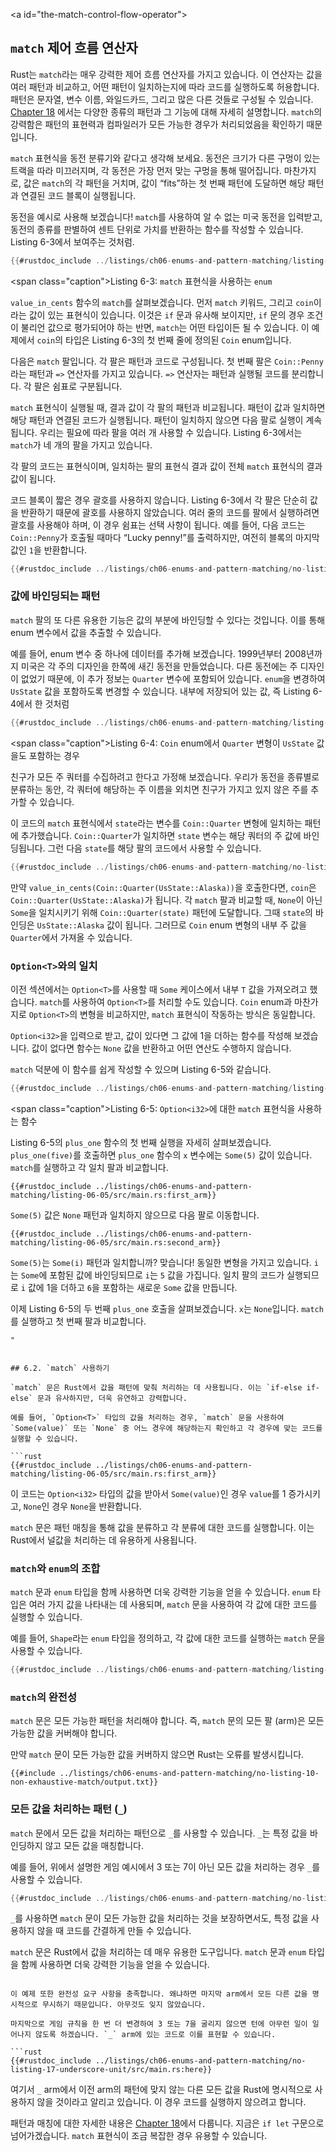 <!-- Old heading. Do not remove or links may break. -->
<a id=\"the-match-control-flow-operator\"></a>
## `match` 제어 흐름 연산자

Rust는 `match`라는 매우 강력한 제어 흐름 연산자를 가지고 있습니다. 이 연산자는 값을 여러 패턴과 비교하고, 어떤 패턴이 일치하는지에 따라 코드를 실행하도록 허용합니다. 패턴은 문자열, 변수 이름, 와일드카드, 그리고 많은 다른 것들로 구성될 수 있습니다. [Chapter
18][ch18-00-patterns]<!-- ignore --> 에서는 다양한 종류의 패턴과 그 기능에 대해 자세히 설명합니다. `match`의 강력함은 패턴의 표현력과 컴파일러가 모든 가능한 경우가 처리되었음을 확인하기 때문입니다.

`match` 표현식을 동전 분류기와 같다고 생각해 보세요. 동전은 크기가 다른 구멍이 있는 트랙을 따라 미끄러지며, 각 동전은 가장 먼저 맞는 구멍을 통해 떨어집니다. 마찬가지로, 값은 `match`의 각 패턴을 거치며, 값이 “fits”하는 첫 번째 패턴에 도달하면 해당 패턴과 연결된 코드 블록이 실행됩니다.

동전을 예시로 사용해 보겠습니다! `match`를 사용하여 알 수 없는 미국 동전을 입력받고, 동전의 종류를 판별하여 센트 단위로 가치를 반환하는 함수를 작성할 수 있습니다. Listing 6-3에서 보여주는 것처럼.

```rust
{{#rustdoc_include ../listings/ch06-enums-and-pattern-matching/listing-06-03/src/main.rs:here}}
```

<span class=\"caption\">Listing 6-3: `match` 표현식을 사용하는 `enum`</span>

`value_in_cents` 함수의 `match`를 살펴보겠습니다. 먼저 `match` 키워드, 그리고 `coin`이라는 값이 있는 표현식이 있습니다. 이것은 `if` 문과 유사해 보이지만, `if` 문의 경우 조건이 불리언 값으로 평가되어야 하는 반면, `match`는 어떤 타입이든 될 수 있습니다. 이 예제에서 `coin`의 타입은 Listing 6-3의 첫 번째 줄에 정의된 `Coin` enum입니다.

다음은 `match` 팔입니다. 각 팔은 패턴과 코드로 구성됩니다. 첫 번째 팔은 `Coin::Penny`라는 패턴과 `=>` 연산자를 가지고 있습니다. `=>` 연산자는 패턴과 실행될 코드를 분리합니다. 각 팔은 쉼표로 구분됩니다.

`match` 표현식이 실행될 때, 결과 값이 각 팔의 패턴과 비교됩니다. 패턴이 값과 일치하면 해당 패턴과 연결된 코드가 실행됩니다. 패턴이 일치하지 않으면 다음 팔로 실행이 계속됩니다. 우리는 필요에 따라 팔을 여러 개 사용할 수 있습니다. Listing 6-3에서는 `match`가 네 개의 팔을 가지고 있습니다.

각 팔의 코드는 표현식이며, 일치하는 팔의 표현식 결과 값이 전체 `match` 표현식의 결과 값이 됩니다.

코드 블록이 짧은 경우 괄호를 사용하지 않습니다. Listing 6-3에서 각 팔은 단순히 값을 반환하기 때문에 괄호를 사용하지 않았습니다. 여러 줄의 코드를 팔에서 실행하려면 괄호를 사용해야 하며, 이 경우 쉼표는 선택 사항이 됩니다. 예를 들어, 다음 코드는 `Coin::Penny`가 호출될 때마다 “Lucky penny!”를 출력하지만, 여전히 블록의 마지막 값인 `1`을 반환합니다.

```rust
{{#rustdoc_include ../listings/ch06-enums-and-pattern-matching/no-listing-08-match-arm-multiple-lines/src/main.rs:here}}
```

### 값에 바인딩되는 패턴

`match` 팔의 또 다른 유용한 기능은 값의 부분에 바인딩할 수 있다는 것입니다. 이를 통해 enum 변수에서 값을 추출할 수 있습니다.

예를 들어, enum 변수 중 하나에 데이터를 추가해 보겠습니다. 1999년부터 2008년까지 미국은 각 주의 디자인을 한쪽에 새긴 동전을 만들었습니다. 다른 동전에는 주 디자인이 없었기 때문에, 이 추가 정보는 `Quarter` 변수에 포함되어 있습니다. `enum`을 변경하여 `UsState` 값을 포함하도록 변경할 수 있습니다.
내부에 저장되어 있는 값, 즉 Listing 6-4에서 한 것처럼

```rust
{{#rustdoc_include ../listings/ch06-enums-and-pattern-matching/listing-06-04/src/main.rs:here}}
```

<span class=\"caption\">Listing 6-4: `Coin` enum에서 `Quarter` 변형이 `UsState` 값을도 포함하는 경우</span>

친구가 모든 주 쿼터를 수집하려고 한다고 가정해 보겠습니다. 우리가 동전을 종류별로 분류하는 동안, 각 쿼터에 해당하는 주 이름을 외치면 친구가 가지고 있지 않은 주를 추가할 수 있습니다.

이 코드의 `match` 표현식에서 `state`라는 변수를 `Coin::Quarter` 변형에 일치하는 패턴에 추가했습니다. `Coin::Quarter`가 일치하면 `state` 변수는 해당 쿼터의 주 값에 바인딩됩니다. 그런 다음 `state`를 해당 팔의 코드에서 사용할 수 있습니다.

```rust
{{#rustdoc_include ../listings/ch06-enums-and-pattern-matching/no-listing-09-variable-in-pattern/src/main.rs:here}}
```

만약 `value_in_cents(Coin::Quarter(UsState::Alaska))`을 호출한다면, `coin`은 `Coin::Quarter(UsState::Alaska)`가 됩니다. 각 `match` 팔과 비교할 때, `None`이 아닌 `Some`을 일치시키기 위해 `Coin::Quarter(state)` 패턴에 도달합니다. 그때 `state`의 바인딩은 `UsState::Alaska` 값이 됩니다. 그러므로 `Coin` enum 변형의 내부 주 값을 `Quarter`에서 가져올 수 있습니다.

### `Option<T>`와의 일치

이전 섹션에서는 `Option<T>`를 사용할 때 `Some` 케이스에서 내부 `T` 값을 가져오려고 했습니다. `match`를 사용하여 `Option<T>`를 처리할 수도 있습니다. `Coin` enum과 마찬가지로 `Option<T>`의 변형을 비교하지만, `match` 표현식이 작동하는 방식은 동일합니다.

`Option<i32>`을 입력으로 받고, 값이 있다면 그 값에 1을 더하는 함수를 작성해 보겠습니다. 값이 없다면 함수는 `None` 값을 반환하고 어떤 연산도 수행하지 않습니다.

`match` 덕분에 이 함수를 쉽게 작성할 수 있으며 Listing 6-5와 같습니다.

```rust
{{#rustdoc_include ../listings/ch06-enums-and-pattern-matching/listing-06-05/src/main.rs:here}}
```

<span class=\"caption\">Listing 6-5: `Option<i32>`에 대한 `match` 표현식을 사용하는 함수</span>

Listing 6-5의 `plus_one` 함수의 첫 번째 실행을 자세히 살펴보겠습니다. `plus_one(five)`를 호출하면 `plus_one` 함수의 `x` 변수에는 `Some(5)` 값이 있습니다. `match`를 실행하고 각 일치 팔과 비교합니다.

```rust,ignore
{{#rustdoc_include ../listings/ch06-enums-and-pattern-matching/listing-06-05/src/main.rs:first_arm}}
```

`Some(5)` 값은 `None` 패턴과 일치하지 않으므로 다음 팔로 이동합니다.

```rust,ignore
{{#rustdoc_include ../listings/ch06-enums-and-pattern-matching/listing-06-05/src/main.rs:second_arm}}
```

`Some(5)`는 `Some(i)` 패턴과 일치합니까? 맞습니다! 동일한 변형을 가지고 있습니다. `i`는 `Some`에 포함된 값에 바인딩되므로 `i`는 `5` 값을 가집니다. 일치 팔의 코드가 실행되므로 `i` 값에 1을 더하고 `6`을 포함하는 새로운 `Some` 값을 만듭니다.

이제 Listing 6-5의 두 번째 `plus_one` 호출을 살펴보겠습니다. `x`는 `None`입니다. `match`를 실행하고 첫 번째 팔과 비교합니다.

```rust,ignore
"


## 6.2. `match` 사용하기

`match` 문은 Rust에서 값을 패턴에 맞춰 처리하는 데 사용됩니다. 이는 `if-else if-else` 문과 유사하지만, 더욱 유연하고 강력합니다.

예를 들어, `Option<T>` 타입의 값을 처리하는 경우, `match` 문을 사용하여 `Some(value)` 또는 `None` 중 어느 경우에 해당하는지 확인하고 각 경우에 맞는 코드를 실행할 수 있습니다.

```rust
{{#rustdoc_include ../listings/ch06-enums-and-pattern-matching/listing-06-05/src/main.rs:first_arm}}
```

이 코드는 `Option<i32>` 타입의 값을 받아서 `Some(value)`인 경우 `value`를 1 증가시키고, `None`인 경우 `None`을 반환합니다.

`match` 문은 패턴 매칭을 통해 값을 분류하고 각 분류에 대한 코드를 실행합니다. 이는 Rust에서 널값을 처리하는 데 유용하게 사용됩니다.

### `match`와 `enum`의 조합

`match` 문과 `enum` 타입을 함께 사용하면 더욱 강력한 기능을 얻을 수 있습니다. `enum` 타입은 여러 가지 값을 나타내는 데 사용되며, `match` 문을 사용하여 각 값에 대한 코드를 실행할 수 있습니다.

예를 들어, `Shape`라는 `enum` 타입을 정의하고, 각 값에 대한 코드를 실행하는 `match` 문을 사용할 수 있습니다.

```rust
{{#rustdoc_include ../listings/ch06-enums-and-pattern-matching/listing-06-06/src/main.rs:here}}
```

### `match`의 완전성

`match` 문은 모든 가능한 패턴을 처리해야 합니다. 즉, `match` 문의 모든 팔 (arm)은 모든 가능한 값을 커버해야 합니다.

만약 `match` 문이 모든 가능한 값을 커버하지 않으면 Rust는 오류를 발생시킵니다.

```console
{{#include ../listings/ch06-enums-and-pattern-matching/no-listing-10-non-exhaustive-match/output.txt}}
```

### 모든 값을 처리하는 패턴 (`_`) 

`match` 문에서 모든 값을 처리하는 패턴으로 `_`를 사용할 수 있습니다. `_`는 특정 값을 바인딩하지 않고 모든 값을 매칭합니다.

예를 들어, 위에서 설명한 게임 예시에서 3 또는 7이 아닌 모든 값을 처리하는 경우 `_`를 사용할 수 있습니다.

```rust
{{#rustdoc_include ../listings/ch06-enums-and-pattern-matching/no-listing-15-binding-catchall/src/main.rs:here}}
```

`_`를 사용하면 `match` 문이 모든 가능한 값을 처리하는 것을 보장하면서도, 특정 값을 사용하지 않을 때 코드를 간결하게 만들 수 있습니다.

`match` 문은 Rust에서 값을 처리하는 데 매우 유용한 도구입니다. `match` 문과 `enum` 타입을 함께 사용하면 더욱 강력한 기능을 얻을 수 있습니다.



```

이 예제 또한 완전성 요구 사항을 충족합니다. 왜냐하면 마지막 arm에서 모든 다른 값을 명시적으로 무시하기 때문입니다. 아무것도 잊지 않았습니다.

마지막으로 게임 규칙을 한 번 더 변경하여 3 또는 7을 굴리지 않으면 턴에 아무런 일이 일어나지 않도록 하겠습니다. `_` arm에 있는 코드로 이를 표현할 수 있습니다.

```rust
{{#rustdoc_include ../listings/ch06-enums-and-pattern-matching/no-listing-17-underscore-unit/src/main.rs:here}}
```

여기서 `_` arm에서 이전 arm의 패턴에 맞지 않는 다른 모든 값을 Rust에 명시적으로 사용하지 않을 것이라고 알리고 있습니다. 이 경우 코드를 실행하지 않으려고 합니다.

패턴과 매칭에 대한 자세한 내용은 [Chapter 18][ch18-00-patterns]<!-- ignore -->에서 다룹니다. 지금은 `if let` 구문으로 넘어가겠습니다. `match` 표현식이 조금 복잡한 경우 유용할 수 있습니다.

[ch18-00-patterns]: ch18-00-patterns.html
